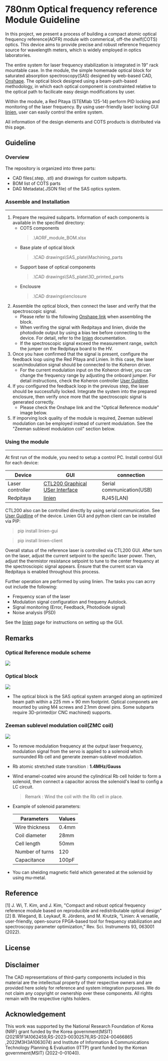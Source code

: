 # 780nm Optical frequency reference Module Guideline 

In this project, we present a process of building a compact atomic optical frequency reference(AOFR) module with commerical, off-the shelf(COTS) optics. This device aims to provide precise and robust reference frequency source for wavelength meters, which is widely employed in optics laboratories. 

The entire system for laser frequency stabilization is integrated in 19" rack mountable case. 
In the module, the simple homemade optical block for saturated absorption spectroscopy(SAS) designed by web-based CAD, [Onshape](https://www.onshape.com/en/). The optical block designed using a beam-path-based methodology, in which each optical component is constrainted relative to the optical path to facilicate easy design modifications by user. 

Within the module, a Red Pitaya (STEMlab 125-14) perform PID locking and monitoring of the laser frequency.
By using user-friendly laser locking GUI [linien](https://github.com/linien-org/linien), user can easily control the entire system. 

All information of the design elements and COTS products is distributed via this page.

## Guideline 

### Overview 
The repository is organized into three parts:
- CAD files(.step, .stl) and drawings for custom subparts. 
- BOM list of COTS parts 
- DAG Metadata(.JSON file) of the SAS optics system. 

### Assemble and Installation 
---
1. Prepare the required subparts. Information of each components is available in the specified directory: 
    - COTS components 
        > .\AORF_module_BOM.xlsx
    - Base plate of optical block 
        > .\CAD drawings\SAS_plate\Machining_parts
    - Support base of optical components
        > .\CAD drawings\SAS_plate\3D_printed_parts
    - Enclousre 
        > .\CAD drawings\enclosure
2. Assemble the optical block, then connect the laser and verify that the spectroscopic signal.
    - Please refer to the following [Onshape link](https://cad.onshape.com/documents/0918872d287b7804801921a9/w/bc5e128b2e68215f23e08f09/e/3fa7893573c19a196d76a6ec) when assembling the block.
    - When verifing the signal with Redpitaya and linien, divide the photodiode output by using a bias tee before connecting to the device. For detail, refer to the [linien](https://github.com/linien-org/linien) documentation. 
    - If the spectroscopic signal exceed the measurement range, switch the jumper on the Redpitaya board to the HV. 
3. Once you have confirmed that the signal is present, configure the feedback loop using the Red Pitaya and Linien. In this case, the laser scan/mdoulation signal should be connected to the Koheron driver.
    - For the current modulation input on the Koheron driver, you can change the frequency range by adjusting the onboard jumper. For detail instructions, check the Koheron controller [User Guidline](https://www.koheron.com/support/user-guides/ctl200/).
4. If you configured the feedback loop in the previous step, the laser should be successfully locked. Integrate the system into the prepared enclosure, then verify once more that the spectroscopic signal is generated correctly. 
    - Please check the Onshape link and the "Optical Reference module" image below. 
5. If imporving lock quality of the module is required, Zeeman sublevel modulation can be employed instead of current modulation. See the "Zeeman sublevel modulation coil" section below. 

### Using the module 
---
At first run of the module, you need to setup a control PC. Install control GUI for each device:

| Device | GUI | connection | 
| ------ | --- | --- | 
| Laser controller | [CTL200 Graphical USer Interface](https://assets.koheron.com/gui/KoheronCTL200Setup0.4.0.exe) | Serial communication(USB) |  
| Redpitaya | [linien](https://github.com/linien-org/linien) | RJ45(LAN) | 

CTL200 also can be controlled directly by using serial communication. See [User Guidline](https://www.koheron.com/support/user-guides/ctl200/) of the device. Linien GUI and python client can be installed via PIP:

> pip install linien-gui

> pip install linien-client 

Overall status of the reference laser is controlled via CTL200 GUI. After turn on the laser, adjust the current setpoint to the specific laser power. Then, adjust the thermistor resistance setpoint to tune to the center frequency at the spectrosciopic signal appears. Ensure that the current scan via Redpitaya is enabled throughout this process. 

Further operation are performed by using linien. The tasks you can acrry out include the following:
- Frequency scan of the laser 
- Modulation signal configuration and frequeny Autolock. 
- Signal monitoring (Error, Feedback, Photodiode signal)
- Noise analysis (PSD)

See the [linien](https://github.com/linien-org/linien) page for instructions on setting up the GUI. 

## Remarks

### Optical Reference module scheme 

<img src="./img/OFR_module_scheme.png">

### Optical block 

<img src="./img/Optical_plate_img.png">

- The optical block is the SAS optical system arranged along an optimized beam path within a 225 mm × 90 mm footprint. Optical componets are mounted by using M4 screws and 2.1mm dowel pins. Some subparts require 3D-printed(or CNC machined) supports. 


### Zeeman sublevel modulation coil(ZMC coil)
<img src="./img/modulation_coil_scheme.png">

- To remove modulation frequency at the output laser frequency, modulation signal from the servo is applied to a solenoid which surrounded Rb cell and generate zeeman-sublevel modulation. 
- Rb atomic stretched state transition : **1.4MHz/Gauss**
- Wind enamel-coated wire around the cylindrical Rb cell holder to form a solenoid, then connect a capacitor across the solenoid's lead to config a LC circuit. 
    > Remark : Wind the coil with the Rb cell in place.
- Example of solenoid parameters:

    | Parameters | Values | 
    | ----- | --- | 
    | Wire thickness | 0.4mm |
    | Coil diameter | 28mm | 
    | Cell length | 50mm |
    | Number of turns | 120 | 
    | Capacitance | 100pF |
- You can sheiding magnetic field which generated at the solenoid by using mu-metal. 

## Reference 
[1] J. Wi, T. Kim, and J. Kim, "Compact and robust optical frequency reference module based on reproducible and redistributable optical design"
[2] B. Wiegand, B. Leykauf, R. Jördens, and M. Krutzik, “Linien: A versatile, user-friendly, open-source FPGA-based tool for frequency stabilization and spectroscopy parameter optimization,” Rev. Sci. Instruments 93, 063001 (2022).

## License 

## Disclaimer
The CAD representations of third-party components included in this material are the intellectual property of their respective owners and are provided here solely for reference and system integration purposes. We do not claim any copyright or ownership over these components. All rights remain with the respective rights holders.

## Acknowledgement  

This work was supported by the National Research Foundation of Korea (NRF) grant funded by the Korea government(MSIT) (2021R1F1A1062459,RS-2023-00302576,RS-2024-00466865
,2022M3H3A1063074) and Institute of Information \& Communications Technology Planning \& Evaluation (ITTP) grant funded by the Korean government(MSIT) (2022-0-01040).





